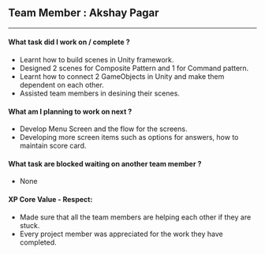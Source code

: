 
## Team Member : Akshay Pagar
---
#### What task did I work on / complete ?
- Learnt how to build scenes in Unity framework.
- Designed 2 scenes for Composite Pattern and 1 for Command pattern.
- Learnt how to connect 2 GameObjects in Unity and make them dependent on each other. 
- Assisted team members in desining their scenes. 

#### What am I planning to work on next ?
- Develop Menu Screen and the flow for the screens. 
- Developing more screen items such as options for answers, how to maintain score card. 

#### What task are blocked waiting on another team member ?
- None

#### XP Core Value - Respect: 
- Made sure that all the team members are helping each other if they are stuck.  
- Every project member was appreciated for the work they have completed.





